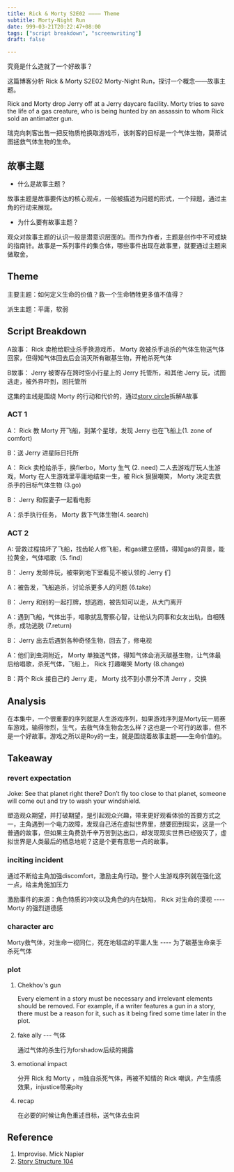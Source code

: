 ```yaml
---
title: Rick & Morty S2E02 ———— Theme
subtitle: Morty-Night Run
date: 999-03-21T20:22:47+08:00
tags: ["script breakdown", "screenwriting"]
draft: false

---
```


究竟是什么造就了一个好故事？

<!--more-->

这篇博客分析 Rick & Morty S2E02  Morty-Night Run，探讨一个概念——故事主题。

Rick and Morty drop Jerry off at a Jerry daycare facility. Morty tries to save the life of a gas creature, who is being hunted by an assassin to whom Rick sold an antimatter gun.

瑞克向刺客出售一把反物质枪换取游戏币，该刺客的目标是一个气体生物，莫蒂试图拯救气体生物的生命。

## 故事主题

- 什么是故事主题？

故事主题是故事要传达的核心观点，一般被描述为问题的形式，一个辩题，通过主角的行动来展现。

- 为什么要有故事主题？

观众对故事主题的认识一般是潜意识层面的。而作为作者，主题是创作中不可或缺的指南针。故事是一系列事件的集合体，哪些事件出现在故事里，就要通过主题来做取舍。

## Theme

主要主题：如何定义生命的价值？救一个生命牺牲更多值不值得？ 

派生主题：平庸，软弱

## Script Breakdown
A故事： Rick 卖枪给职业杀手换游戏币， Morty 救被杀手追杀的气体生物送气体回家，但得知气体回去后会消灭所有碳基生物，开枪杀死气体

B故事： Jerry 被寄存在跨时空小行星上的 Jerry 托管所，和其他 Jerry 玩，试图逃走，被外界吓到，回托管所

这集的主线是围绕 Morty 的行动和代价的，通过[story circle](https://channel101.fandom.com/wiki/Story_Structure_104:_The_Juicy_Details)拆解A故事

### ACT 1
A： Rick 教 Morty 开飞船，到某个星球，发现 Jerry 也在飞船上(1. zone of comfort)

B：送 Jerry 进星际日托所

A： Rick 卖枪给杀手，换flerbo，Morty 生气 (2. need) 二人去游戏厅玩人生游戏，Morty 在人生游戏里平庸地结束一生，被 Rick 狠狠嘲笑， Morty 决定去救杀手的目标气体生物 (3.go)

B： Jerry 和假妻子一起看电影

A：杀手执行任务， Morty 救下气体生物(4. search)



### ACT 2
A:  营救过程搞坏了飞船，找齿轮人修飞船，和gas建立感情，得知gas的背景，能拉黄金，气体唱歌（5. find）

B： Jerry 发邮件玩，被带到地下室看见不被认领的 Jerry 们

A：被告发，飞船追杀，讨论杀更多人的问题 (6.take)

B： Jerry 和别的一起打牌，想逃跑，被告知可以走，从大门离开

A：遇到飞船，气体出手，唱歌扰乱警察心智，让他认为同事和女友出轨，自相残杀，成功逃脱 (7.return)

B： Jerry 出去后遇到各种奇怪生物，回去了，修电视

A：他们到虫洞附近， Morty 单独送气体，得知气体会消灭碳基生物，让气体最后给唱歌，杀死气体，飞船上， Rick 打趣嘲笑 Morty (8.change)

B：两个 Rick 接自己的 Jerry 走， Morty 找不到小票分不清 Jerry ，交换

## Analysis

在本集中，一个很重要的序列就是人生游戏序列，如果游戏序列是Morty玩一局赛车游戏，输得惨烈，生气，去救气体生物会怎么样？这也是一个可行的故事，但不是一个好故事。游戏之所以是Roy的一生，就是围绕着故事主题——生命价值的。


## Takeaway
### revert expectation

Joke: See that planet right there? Don’t fly too close to that planet, someone will come out and try to wash your windshield.

塑造观众期望，并打破期望，是引起观众兴趣，带来更好观看体验的首要方式之一，主角遇到一个电力故障，发现自己活在虚拟世界里，想要回到现实，这是一个普通的故事，但如果主角费劲千辛万苦到达出口，却发现现实世界已经毁灭了，虚拟世界是人类最后的栖息地呢？这是个更有意思一点的故事。

### inciting incident
通过不断给主角加强discomfort，激励主角行动。整个人生游戏序列就在强化这一点，给主角施加压力

激励事件的来源：角色特质的冲突以及角色的内在缺陷， Rick 对生命的漠视 ---- Morty 的强烈道德感

### character arc

Morty救气体，对生命一视同仁，死在地毯店的平庸人生 ---- 为了碳基生命亲手杀死气体

### plot
1. Chekhov's gun

   Every element in a story must be necessary and irrelevant elements should be removed. For example, if a writer features a gun in a story, there must be a reason for it, such as it being fired some time later in the plot.

2. fake ally --- 气体

   通过气体的杀生行为forshadow后续的揭露

3. emotional impact

   分开 Rick 和 Morty ，m独自杀死气体，再被不知情的 Rick 嘲讽，产生情感效果，injustice带来pity

4. recap 

   在必要的时候让角色重述目标，送气体去虫洞

   

## Reference

1. Improvise. Mick Napier
2. [Story Structure 104](https://channel101.fandom.com/wiki/Story_Structure_104:_The_Juicy_Details)